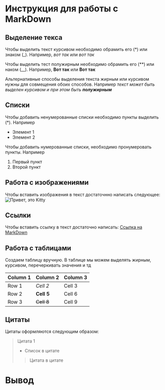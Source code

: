 # Инструкция для работы с MarkDown 

## Выделение текса

Чтобы выделить текст курсивом необходимо обрамить его (*) или знаком (_). Например, *вот так* или _вот так_ 

Чтобы выделить тест полужирным необходимо обрамить его (**) или наком (__). Например, **Вот так** или __Вот так__

Альтернативные способы выделения текста жирным или курсивом нужны для совмещения обоих способов. Например _текст может быть выделен курсивом и при этом быть **полужирным**_

## Списки

Чтобы добавить ненумерованные списки необходимо пункты выделить (*). Например

* Элемент 1
* Элемент 2

Чтобы добавить нумерованные списки, необходимо пронумеровать пункты. Например

1. Первый пункт
2. Второй пункт

## Работа с изображениями

Чтобы вставить изображения в текст достаточнно написать следующее: ![Привет, это Kitty](Kitty.jpg)

## Ссылки

Чтобы вставить ссылку в текст достаточно написать: [Ссылка на MarkDown](https://paulradzkov.com/2014/markdown_cheatsheet/) 

## Работа с таблицами

Создаем таблицу вручную. В таблице мы можем выделять жирным, курсивом, перечеркивать значения и тд

| Column 1 | Column 2 | Column 3 |
|-------|----------|----------|
| Row 1    | *Cell 2*   | Cell 3   |
| Row 2    | **Cell 5**   | Cell 6   |
| Row 3    | ~~Cell 8~~   | Cell 9   |

## Цитаты

Цитаты оформляются следующим образом:

> Цитата 1
> - Список в цитате
>> Цитата в цитате

# Вывод
